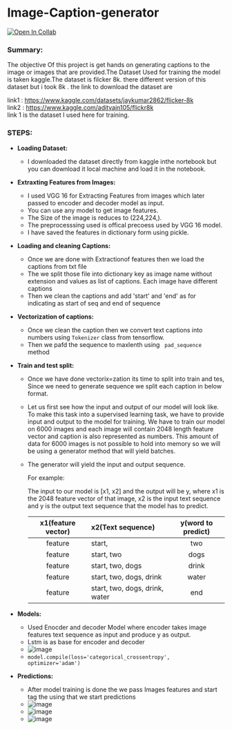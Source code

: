 # Image-Caption-generator 
[![Open In Collab](https://colab.research.google.com/assets/colab-badge.svg)](https://github.com/jarupulapremkumar/Image-Caption-generator/)
### Summary:
The objective Of this project is get hands on generating captions to the image or images that are provided.The Dataset Used for training the model is taken kaggle.The dataset is filcker 8k. there different version of this dataset but i took 8k . the link to download the dataset are</br>

link1 : https://www.kaggle.com/datasets/jaykumar2862/flicker-8k </br>
link2 : https://www.kaggle.com/adityajn105/flickr8k</br>
link 1 is the dataset I used here for training.</br>
### STEPS:
- **Loading Dataset:**</br>
     - I downloaded the dataset directly from kaggle inthe nortebook  but you can download it local machine and load it in the notebook.
     
- **Extraxting Features from Images:**</br>
     - I used VGG 16 for Extracting Features from images which later passed to encoder and decoder model as input.
     - You can use any model to get image features.
     - The Size of the image is reduces to (224,224,).
     - The preprocesssing used is offical precoess used by VGG 16 model.
     - I have saved the features in dictionary form using pickle.
     
- **Loading and cleaning Captions:**</br>
    - Once we are done with Extractionof features then we load the captions from txt file
    - The we split those file into dictionary key as image name without extension and values as list of captions. Each image have different captions 
    - Then we clean the captions and add 'start' and 'end' as for indicating  as start of seq and end of sequence  
    
- **Vectorization of captions:**</br>
    - Once we clean the caption then we convert text captions into numbers using <code>Tokenizer</code> class from tensorflow.
    - Then we pafd the sequence to maxlenth using <code> pad_sequence </code> method
- **Train and test split:**</br>
    - Once we have done vectorix=zation its time to split into train and tes, Since we need to generate sequence we split each caption in below format.
    - Let us first see how the input and output of our model will look like. To make this task into a supervised learning task, we have to provide input and output to         the model for training. We have to train our model on 6000 images and each image will contain 2048 length feature vector and caption is also represented as               numbers. This amount of data for 6000 images is not possible to hold into memory so we will be using a generator method that will yield batches.

     - The generator will yield the input and output sequence.

          For example:

          The input to our model is [x1, x2] and the output will be y, where x1 is the 2048 feature vector of that image, x2 is the input text sequence and y is the                output text sequence that the model has to predict.


          |x1(feature vector)	|x2(Text sequence)|y(word to predict)|
          |:-----------------:|:----------------|:----------------:|
          |feature	|start,	                          |two|
          |feature	|start, two	|dogs|
          |feature	|start, two, dogs	|drink|
          |feature	|start, two, dogs, drink	|water|
          |feature	|start, two, dogs, drink, water	|end|
          

-  **Models:**</br>
     - Used Enocder and decoder Model  where encoder takes image features text sequence as input and produce y as output.
     - Lstm is as base for encoder and decoder
     - ![image](https://user-images.githubusercontent.com/46964929/179342972-0b7142ea-bc03-4841-b135-a2d67f1faeb1.png)
     - <code>model.compile(loss='categorical_crossentropy', optimizer='adam')</code>
- **Predictions:**</br>
     - After model training is done the we  pass Images features and start tag the using that we start predictions 
     - ![image](https://user-images.githubusercontent.com/46964929/179343122-e23467bc-3939-418b-b9ad-33083487b1ab.png)
     - ![image](https://user-images.githubusercontent.com/46964929/179343136-f59625ba-33a1-4a3e-86e4-a11b05a0c456.png)
     - ![image](https://user-images.githubusercontent.com/46964929/179343168-6b704ee4-4dba-45ee-83d5-15615b441db1.png)




